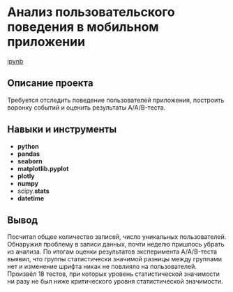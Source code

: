 # Анализ пользовательского поведения в мобильном приложении

[ipynb](https://github.com/Mamay-corax/Portfolio/blob/main/Analysis%20of%20user%20behavior%20in%20a%20mobile%20application/10.%20%D0%90%D0%BD%D0%B0%D0%BB%D0%B8%D0%B7%20%D0%BF%D0%BE%D0%BB%D1%8C%D0%B7%D0%BE%D0%B2%D0%B0%D1%82%D0%B5%D0%BB%D1%8C%D1%81%D0%BA%D0%BE%D0%B3%D0%BE%20%D0%BF%D0%BE%D0%B2%D0%B5%D0%B4%D0%B5%D0%BD%D0%B8%D1%8F%20%D0%B2%20%D0%BC%D0%BE%D0%B1%D0%B8%D0%BB%D1%8C%D0%BD%D0%BE%D0%BC%20%D0%BF%D1%80%D0%B8%D0%BB%D0%BE%D0%B6%D0%B5%D0%BD%D0%B8%D0%B8.ipynb)

## Описание проекта

Требуется отследить поведение пользователей приложения, построить воронку событий и оценить результаты A/A/B-теста.



## Навыки и инструменты

- **python**
- **pandas**
- **seaborn**
- **matplotlib.pyplot**
- **plotly**
- **numpy**
- scipy.**stats**
- **datetime**



## Вывод

Посчитал общее количество записей, число уникальных пользователей. Обнаружил проблему в записи данных, почти неделю пришлось убрать из анализа. По итогам оценки результатов эксперимента A/A/B-теста выявил, что группы статистически значимой разницы между группами нет и изменение шрифта никак не повлияло на пользователей. Произвёл 18 тестов, при которых уровень статистической значимости ни разу не был ниже критического уровня статистической значимости.
